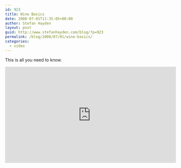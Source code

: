 ```yaml
---
id: 923
title: Wine Basics
date: 2008-07-01T11:35:05+00:00
author: Stefan Hayden
layout: post
guid: http://www.stefanhayden.com/blog/?p=923
permalink: /blog/2008/07/01/wine-basics/
categories:
  - video
---
```

This is all you need to know.

<iframe width="560" height="315" src="http://www.youtube.com/embed/ma9pscLjO70&hl=en" title="YouTube video player" frameborder="0" allow="accelerometer; autoplay; clipboard-write; encrypted-media; gyroscope; picture-in-picture" allowfullscreen></iframe>